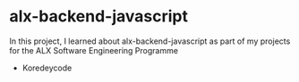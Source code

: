# alx-backend-javascript
In this project, I learned about alx-backend-javascript as part of my projects for the ALX Software Engineering Programme
* Koredeycode
